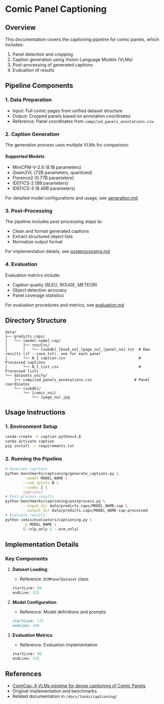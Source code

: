 # Comic Panel Captioning

## Overview
This documentation covers the captioning pipeline for comic panels, which includes:
1. Panel detection and cropping
2. Caption generation using Vision-Language Models (VLMs)
3. Post-processing of generated captions
4. Evaluation of results

## Pipeline Components

### 1. Data Preparation
- Input: Full comic pages from unified dataset structure
- Output: Cropped panels based on annotation coordinates
- Reference: Panel coordinates from `compiled_panels_annotations.csv`

### 2. Caption Generation
The generation process uses multiple VLMs for comparison:

#### Supported Models
- MiniCPM-V-2.6 (8.1B parameters)
- Qwen2VL (72B parameters, quantized)
- Florence2 (0.77B parameters)
- IDEFICS-2 (8B parameters)
- IDEFICS-3 (8.46B parameters)

For detailed model configurations and usage, see [generation.md](generation.md)

### 3. Post-Processing
The pipeline includes post-processing steps to:
- Clean and format generated captions
- Extract structured object lists
- Normalize output format

For implementation details, see [postprocessing.md](postprocessing.md)

### 4. Evaluation
Evaluation metrics include:
- Caption quality (BLEU, ROUGE, METEOR)
- Object detection accuracy
- Panel coverage statistics

For evaluation procedures and metrics, see [evaluation.md](evaluation.md)

## Directory Structure
```
data/
├── predicts.caps/
│   └── [model-name]-cap/
│       ├── results/
│       │   └── [subdb]_[book_no]_[page_no]_[panel_no].txt  # Raw results (if --save_txt), one for each panel
│       └── N_I_caption.csv                                 # Processed captions
│       └── N_I_list.csv                                    # Processed lists
└── datasets.unify/
    ├── compiled_panels_annotations.csv                   # Panel coordinates
    └── [subdb]/
        └── [comic_no]/
            └── [page_no].jpg
```


## Usage Instructions

### 1. Environment Setup
```bash
conda create -n caption python=3.8
conda activate caption
pip install -r requirements.txt
```

### 2. Running the Pipeline
```bash
# Generate captions
python benchmarks/captioning/generate_captions.py \
        --model MODEL_NAME \
        --num_splits N \
        --index I \
        [options]
# Post-process results
python benchmarks/captioning/postprocess.py \
        --input_dir data/predicts.caps/MODEL_NAME-cap \
        --output_dir data/predicts.caps/MODEL_NAME-cap-processed
# Evaluate results
python comix/evaluators/captioning.py \
        -p MODEL_NAME \
        [--nlp_only | --arm_only]
```


## Implementation Details

### Key Components
1. **Dataset Loading**: 
   - Reference: `DCMPanelDataset` class
   ```python:benchmarks/captioning/generate_captions.py
   startLine: 69
   endLine: 125
   ```

2. **Model Configuration**:
   - Reference: Model definitions and prompts
   ```python:benchmarks/captioning/generation.md
   startLine: 171
   endLine: 200
   ```

3. **Evaluation Metrics**:
   - Reference: Evaluation implementation
   ```python:comix/evaluators/captioning.py
   startLine: 90
   endLine: 125
   ```

## References
- [ComiCap: A VLMs pipeline for dense captioning of Comic Panels](https://arxiv.org/abs/2409.16159)
- Original implementation and benchmarks
- Related documentation in `/docs/tasks/captioning/`